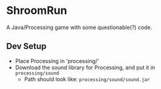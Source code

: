 # ShroomRun
A Java/Processing game with some questionable(?) code.

## Dev Setup
* Place Processing in 'processing/'
* Download the sound library for Processing, and put it in `processing/sound`
  * Path should look like: `processing/sound/sound.jar`
